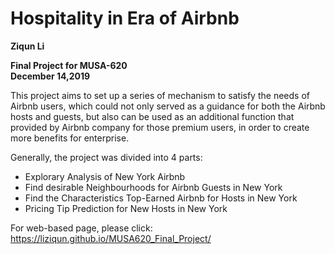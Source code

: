 # Hospitality in Era of Airbnb  

**Ziqun Li**     
  
**Final Project for MUSA-620**    
**December 14,2019**   
  

This project aims to set up a series of mechanism to satisfy the needs of Airbnb users, which could not only served as a guidance for both the Airbnb hosts and guests, but also can be used as an additional function that provided by Airbnb company for those premium users, in order to create more benefits for enterprise.

Generally, the project was divided into 4 parts:
- Explorary Analysis of New York Airbnb
- Find desirable Neighbourhoods for Airbnb Guests in New York
- Find the Characteristics Top-Earned Airbnb for Hosts in New York
- Pricing Tip Prediction for New Hosts in New York

For web-based page, please click: https://liziqun.github.io/MUSA620_Final_Project/
